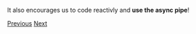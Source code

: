 It also encourages us to code reactivly and **use the async pipe**!

[Previous](./10.md) [Next](./12.md)